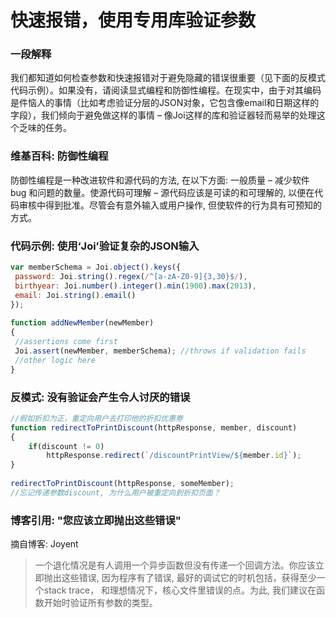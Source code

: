 # 快速报错，使用专用库验证参数


### 一段解释

我们都知道如何检查参数和快速报错对于避免隐藏的错误很重要（见下面的反模式代码示例）。如果没有，请阅读显式编程和防御性编程。在现实中，由于对其编码是件恼人的事情（比如考虑验证分层的JSON对象，它包含像email和日期这样的字段），我们倾向于避免做这样的事情 – 像Joi这样的库和验证器轻而易举的处理这个乏味的任务。

### 维基百科: 防御性编程

防御性编程是一种改进软件和源代码的方法, 在以下方面: 一般质量 – 减少软件 bug 和问题的数量。使源代码可理解 – 源代码应该是可读的和可理解的, 以便在代码审核中得到批准。尽管会有意外输入或用户操作, 但使软件的行为具有可预知的方式。  



### 代码示例: 使用‘Joi’验证复杂的JSON输入

```javascript
var memberSchema = Joi.object().keys({
 password: Joi.string().regex(/^[a-zA-Z0-9]{3,30}$/),
 birthyear: Joi.number().integer().min(1900).max(2013),
 email: Joi.string().email()
});
 
function addNewMember(newMember)
{
 //assertions come first
 Joi.assert(newMember, memberSchema); //throws if validation fails
 //other logic here
}

```

### 反模式: 没有验证会产生令人讨厌的错误

```javascript
//假如折扣为正，重定向用户去打印他的折扣优惠劵
function redirectToPrintDiscount(httpResponse, member, discount)
{
    if(discount != 0)
        httpResponse.redirect(`/discountPrintView/${member.id}`);
}
 
redirectToPrintDiscount(httpResponse, someMember);
//忘记传递参数discount, 为什么用户被重定向到折扣页面？

```

### 博客引用: "您应该立即抛出这些错误"
 摘自博客: Joyent
 
 > 一个退化情况是有人调用一个异步函数但没有传递一个回调方法。你应该立即抛出这些错误, 因为程序有了错误, 最好的调试它的时机包括，获得至少一个stack trace， 和理想情况下，核心文件里错误的点。为此, 我们建议在函数开始时验证所有参数的类型。
